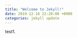 ```yaml
---
title: "Welcome to Jekyll!"
date: 2019-12-16 22:20:00 +0900
categories: jekyll update
---
```

test1.
